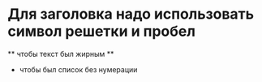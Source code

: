# Для заголовка надо использовать символ решетки и пробел
** чтобы текст был жирным **
* чтобы был список без нумерации
